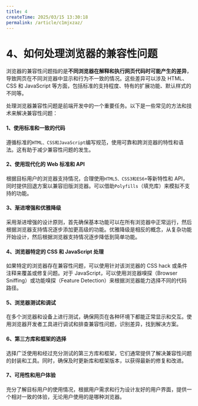 ```yaml
---
title: 4
createTime: 2025/03/15 13:30:18
permalink: /article/c1mjxzaz/
---
```

# 4、如何处理浏览器的兼容性问题

浏览器的兼容性问题指的是**不同浏览器在解释和执行网页代码时可能产生的差异**，导致网页在不同浏览器中显示和行为不一致的情况。这些差异可以涉及 HTML、CSS 和 JavaScript 等方面，包括标准的支持程度、特有的扩展功能、默认样式的不同等。

处理浏览器兼容性问题是前端开发中的一个重要任务。以下是一些常见的方法和技术来解决兼容性问题：

#### 1、使用标准和一致的代码

遵循标准的`HTML、CSS和JavaScript`编写规范，使用可靠和跨浏览器的特性和语法。这有助于减少兼容性问题的发生。

#### 2、使用现代化的 Web 标准和 API

根据目标用户的浏览器支持情况，合理使用`HTML5、CSS3和ES6+`等新特性和 API，同时提供回退方案以兼容旧版浏览器。可以借助`Polyfills`（填充库）来模拟不支持的功能。

#### 3、渐进增强和优雅降级

采用渐进增强的设计原则，首先确保基本功能可以在所有浏览器中正常运行，然后根据浏览器支持情况逐步添加更高级的功能。优雅降级是相反的概念，从复杂功能开始设计，然后根据浏览器支持情况逐步降低到简单功能。

#### 4、浏览器特定的 CSS 和 JavaScript 处理

如果特定的浏览器存在兼容性问题，可以使用针对该浏览器的 CSS hack 或条件注释来覆盖或修复问题。对于 JavaScript，可以使用浏览器嗅探（Browser Sniffing）或功能嗅探（Feature Detection）来根据浏览器能力选择不同的代码路径。

#### 5、浏览器测试和调试

在多个浏览器和设备上进行测试，确保网页在各种环境下都能正常显示和交互。使用浏览器开发者工具进行调试和排查兼容性问题，识别差异，找到解决方案。

#### 6、第三方库和框架的选择

选择广泛使用和经过充分测试的第三方库和框架，它们通常提供了解决兼容性问题的封装和工具。同时，确保及时更新库和框架版本，以获得最新的修复和改进。

#### 7、可用性和用户体验

充分了解目标用户的使用情况，根据用户需求和行为设计友好的用户界面，提供一个相对一致的体验，无论用户使用的是哪种浏览器。
